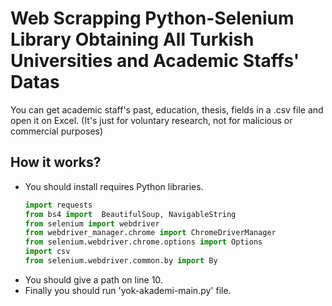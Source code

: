 # Web Scrapping Python-Selenium Library Obtaining  All Turkish Universities and Academic Staffs' Datas
You can get academic staff's past, education, thesis, fields in a .csv file and open it on Excel. 
(It's just for voluntary research, not for malicious or commercial purposes)

## How it works?
* You should install requires Python libraries.
  ```python
  import requests
  from bs4 import  BeautifulSoup, NavigableString
  from selenium import webdriver
  from webdriver_manager.chrome import ChromeDriverManager
  from selenium.webdriver.chrome.options import Options
  import csv
  from selenium.webdriver.common.by import By
  ```
* You should give a path on line 10.
* Finally you should run 'yok-akademi-main.py' file.
